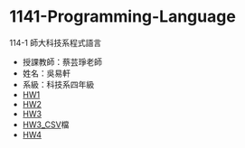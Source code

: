 # 1141-Programming-Language
114-1 師大科技系程式語言
- 授課教師：蔡芸琤老師
- 姓名：吳易軒
- 系級：科技系四年級
- [HW1](https://colab.research.google.com/drive/1zZrTob2E5V65XgXWpTzXjIsTrLumiKOE?usp=sharing)
- [HW2](https://colab.research.google.com/drive/1OLNSH1DOvpUrWowmudUTD6uXYk_rplwW?usp=sharing)
- [HW3](https://colab.research.google.com/drive/18lH07LFLmnLCjoJQ6tiy_HT9Kx_NyfH9?usp=sharing)
- [HW3_CSV](https://github.com/1xuan-wu/1141-Programming-Language-/blob/main/1141_PL_HW3.-.tasks.csv)檔
- [HW4](https://colab.research.google.com/drive/1MAAAsupCXKA8Hm4l9e7k4xTr5p3C4EQz?usp=sharing)

